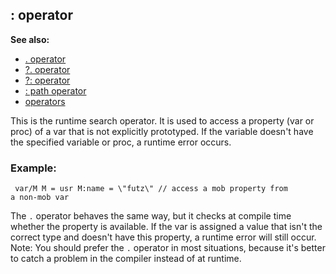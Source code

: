 ## : operator
**See also:**
+   [. operator](/ref/operator/%2e.md) 
+   [?. operator](/ref/operator/%3f%2e.md) 
+   [?: operator](/ref/operator/%3f:.md) 
+   [: path operator](/ref/operator/path/:.md) 
+   [operators](/ref/operator.md) 

This is the runtime search operator. It is used to access a
property (var or proc) of a var that is not explicitly prototyped. If
the variable doesn\'t have the specified variable or proc, a runtime
error occurs.
### Example:

```
 var/M M = usr M:name = \"futz\" // access a mob property from
a non-mob var 
```
 

The `.` operator behaves the same way,
but it checks at compile time whether the property is available. If the
var is assigned a value that isn\'t the correct type and doesn\'t have
this property, a runtime error will still occur.
Note: You should prefer the `.` operator in most situations, because
it\'s better to catch a problem in the compiler instead of at runtime.